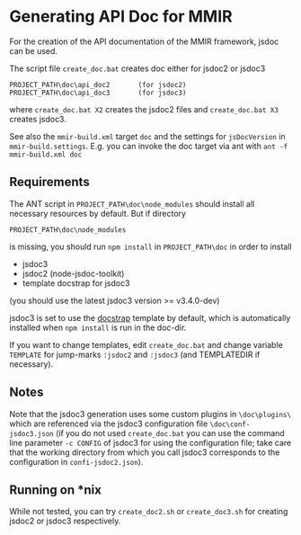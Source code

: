 # Generating API Doc for MMIR

For the creation of the API documentation of the MMIR framework, jsdoc can be used.

The script file `create_doc.bat` creates doc either for jsdoc2 or jsdoc3


    PROJECT_PATH\doc\api_doc2		(for jsdoc2)
    PROJECT_PATH\doc\api_doc3		(for jsdoc3)
  
where `create_doc.bat X2` creates the jsdoc2 files and `create_doc.bat X3` creates jsdoc3.

See also the `mmir-build.xml` target `doc` and the settings for `jsDocVersion` 
in `mmir-build.settings`. E.g. you can invoke the doc target via ant with 
`ant -f mmir-build.xml doc`

## Requirements

The ANT script in `PROJECT_PATH\doc\node_modules` should install all necessary
resources by default. But if directory

`PROJECT_PATH\doc\node_modules`

is missing, you should run `npm install` in `PROJECT_PATH\doc` in order to install

 * jsdoc3
 * jsdoc2 (node-jsdoc-toolkit)
 * template docstrap for jsdoc3


(you should use the latest jsdoc3 version >= v3.4.0-dev)


jsdoc3 is set to use the [docstrap][1] template by default, which is
automatically installed when `npm install` is run in the doc-dir.


If you want to change templates, edit `create_doc.bat` and change variable
`TEMPLATE` for jump-marks `:jsdoc2` and `:jsdoc3` (and TEMPLATEDIR if necessary).


## Notes

Note that the jsdoc3 generation uses some custom plugins in `\doc\plugins\` which are
referenced via the jsdoc3 configuration file `\doc\conf-jsdoc3.json` (if you do not used
`create_doc.bat` you can use the command line parameter `-c CONFIG` of jsdoc3 for using
the configuration file; take care that the working directory from which you call jsdoc3
corresponds to the configuration in `confi-jsdoc2.json`).

## Running on *nix

While not tested, you can try `create_doc2.sh` or `create_doc3.sh` for creating jsdoc2
or jsdoc3 respectively.

[1]: https://github.com/terryweiss/docstrap
